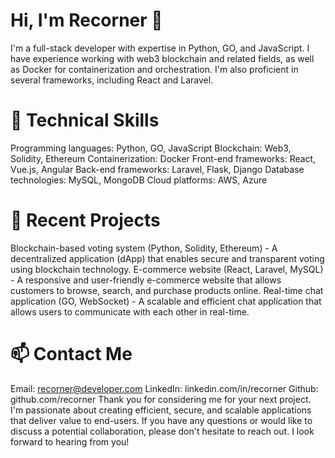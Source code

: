 # Hi, I'm Recorner 👋
I'm a full-stack developer with expertise in Python, GO, and JavaScript. I have experience working with web3 blockchain and related fields, as well as Docker for containerization and orchestration. I'm also proficient in several frameworks, including React and Laravel.

# 🔧 Technical Skills
Programming languages: Python, GO, JavaScript
Blockchain: Web3, Solidity, Ethereum
Containerization: Docker
Front-end frameworks: React, Vue.js, Angular
Back-end frameworks: Laravel, Flask, Django
Database technologies: MySQL, MongoDB
Cloud platforms: AWS, Azure
# 🚀 Recent Projects
Blockchain-based voting system (Python, Solidity, Ethereum) - A decentralized application (dApp) that enables secure and transparent voting using blockchain technology.
E-commerce website (React, Laravel, MySQL) - A responsive and user-friendly e-commerce website that allows customers to browse, search, and purchase products online.
Real-time chat application (GO, WebSocket) - A scalable and efficient chat application that allows users to communicate with each other in real-time.
# 📫 Contact Me
Email: recorner@developer.com
LinkedIn: linkedin.com/in/recorner
Github: github.com/recorner
Thank you for considering me for your next project. I'm passionate about creating efficient, secure, and scalable applications that deliver value to end-users. If you have any questions or would like to discuss a potential collaboration, please don't hesitate to reach out. I look forward to hearing from you!
